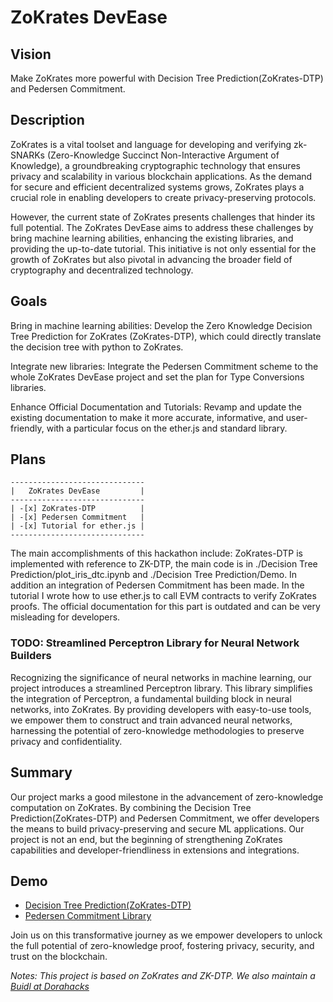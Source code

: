 # ZoKrates DevEase

## Vision
Make ZoKrates more powerful with Decision Tree Prediction(ZoKrates-DTP) and Pedersen Commitment. 

## Description
ZoKrates is a vital toolset and language for developing and verifying zk-SNARKs (Zero-Knowledge Succinct Non-Interactive Argument of Knowledge), a groundbreaking cryptographic technology that ensures privacy and scalability in various blockchain applications. As the demand for secure and efficient decentralized systems grows, ZoKrates plays a crucial role in enabling developers to create privacy-preserving protocols.

However, the current state of ZoKrates presents challenges that hinder its full potential. The ZoKrates DevEase aims to address these challenges by bring machine learning abilities, enhancing the existing libraries, and providing the up-to-date tutorial. This initiative is not only essential for the growth of ZoKrates but also pivotal in advancing the broader field of cryptography and decentralized technology.

## Goals
Bring in machine learning abilities: Develop the Zero Knowledge Decision Tree Prediction for ZoKrates (ZoKrates-DTP), which could directly translate the decision tree with python to ZoKrates.

Integrate new libraries: Integrate the Pedersen Commitment scheme to the whole ZoKrates DevEase project and set the plan for Type Conversions libraries.

Enhance Official Documentation and Tutorials: Revamp and update the existing documentation to make it more accurate, informative, and user-friendly, with a particular focus on the ether.js and standard library.

## Plans

```plantuml
------------------------------
|   ZoKrates DevEase         |
------------------------------
| -[x] ZoKrates-DTP          |
| -[x] Pedersen Commitment   |
| -[x] Tutorial for ether.js |
------------------------------
```
The main accomplishments of this hackathon include: ZoKrates-DTP is implemented with reference to ZK-DTP, the main code is in ./Decision Tree Prediction/plot_iris_dtc.ipynb and ./Decision Tree Prediction/Demo. In addition an integration of Pedersen Commitment has been made. In the tutorial I wrote how to use ether.js to call EVM contracts to verify ZoKrates proofs. The official documentation for this part is outdated and can be very misleading for developers.

### TODO: Streamlined Perceptron Library for Neural Network Builders
Recognizing the significance of neural networks in machine learning, our project introduces a streamlined Perceptron library. This library simplifies the integration of Perceptron, a fundamental building block in neural networks, into ZoKrates. By providing developers with easy-to-use tools, we empower them to construct and train advanced neural networks, harnessing the potential of zero-knowledge methodologies to preserve privacy and confidentiality.


## Summary
Our project marks a good milestone in the advancement of zero-knowledge computation on ZoKrates. By combining the Decision Tree Prediction(ZoKrates-DTP) and Pedersen Commitment, we offer developers the means to build privacy-preserving and secure ML applications. Our project is not an end, but the beginning of strengthening ZoKrates capabilities and developer-friendliness in extensions and integrations.

## Demo
- [Decision Tree Prediction(ZoKrates-DTP)](https://www.youtube.com/watch?v=jCn-xm2Amoo)
- [Pedersen Commitment Library](https://youtu.be/8kZHOQtp1Ck)


Join us on this transformative journey as we empower developers to unlock the full potential of zero-knowledge proof, fostering privacy, security, and trust on the blockchain. 

*Notes: This project is based on ZoKrates and ZK-DTP. We also maintain a [Buidl at Dorahacks](https://dorahacks.io/buidl/7000)*